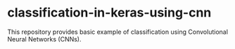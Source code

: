 # classification-in-keras-using-cnn
This repository provides basic example of classification using Convolutional Neural Networks (CNNs).

